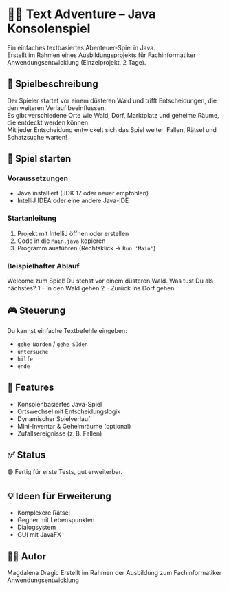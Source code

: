 # 🧙‍♂️ Text Adventure – Java Konsolenspiel

Ein einfaches textbasiertes Abenteuer-Spiel in Java.  
Erstellt im Rahmen eines Ausbildungsprojekts für Fachinformatiker Anwendungsentwicklung (Einzelprojekt, 2 Tage).

## 📜 Spielbeschreibung

Der Spieler startet vor einem düsteren Wald und trifft Entscheidungen, die den weiteren Verlauf beeinflussen.  
Es gibt verschiedene Orte wie Wald, Dorf, Marktplatz und geheime Räume, die entdeckt werden können.  
Mit jeder Entscheidung entwickelt sich das Spiel weiter. Fallen, Rätsel und Schatzsuche warten!

## 🚀 Spiel starten

### Voraussetzungen
- Java installiert (JDK 17 oder neuer empfohlen)
- IntelliJ IDEA oder eine andere Java-IDE

### Startanleitung
1. Projekt mit IntelliJ öffnen oder erstellen
2. Code in die `Main.java` kopieren
3. Programm ausführen (Rechtsklick → `Run 'Main'`)

### Beispielhafter Ablauf
Welcome zum Spiel!
Du stehst vor einem düsteren Wald.
Was tust Du als nächstes?
1 - In den Wald gehen
2 - Zurück ins Dorf gehen


## 🎮 Steuerung

Du kannst einfache Textbefehle eingeben:

- `gehe Norden` / `gehe Süden`
- `untersuche`
- `hilfe`
- `ende`


## 🔧 Features

- Konsolenbasiertes Java-Spiel
- Ortswechsel mit Entscheidungslogik
- Dynamischer Spielverlauf
- Mini-Inventar & Geheimräume (optional)
- Zufallsereignisse (z. B. Fallen)

## ✅ Status

🟢 Fertig für erste Tests, gut erweiterbar.

## 💡 Ideen für Erweiterung

- Komplexere Rätsel
- Gegner mit Lebenspunkten
- Dialogsystem
- GUI mit JavaFX

## 🧑‍💻 Autor

Magdalena Dragic
Erstellt im Rahmen der Ausbildung zum Fachinformatiker Anwendungsentwicklung



